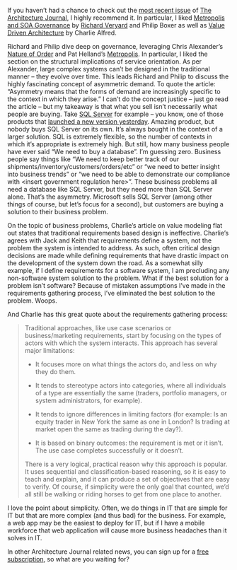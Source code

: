 If you haven’t had a chance to check out the [most recent
issue](http://www.microsoft.com/architecture/default.aspx?pid=journal.5)
of [The Architecture
Journal](http://www.microsoft.com/architecture/default.aspx?pid=journal.5),
I highly recommend it. In particular, I liked [Metropolis and SOA
Governance](http://www.microsoft.com/architecture/library.aspx?pid=journal.5&id=msdn.microsoft.com/architecture/default.aspx?pull=/library/en-us/dnmaj/html/Jour5metro.asp)
by [Richard Veryard](http://www.veryard.com/so/soapbox.htm) and Philip
Boxer as well as [Value Driven
Architecture](http://www.microsoft.com/architecture/library.aspx?pid=journal.5&id=msdn.microsoft.com/architecture/default.aspx?pull=/library/en-us/dnmaj/html/Jour5Value.asp)
by Charlie Alfred.

Richard and Philip dive deep on governance, leveraging Chris Alexander’s
[Nature of Order](http://www.natureoforder.com/) and Pat Helland’s
[Metropolis](http://www.microsoft.com/architecture/library.aspx?pid=journal.2&id=msdn.microsoft.com/architecture/journal/default.aspx?pull=/library/en-us/dnmaj/html/aj2metrop.asp).
In particular, I liked the section on the structural implications of
service orientation. As per Alexander, large complex systems can’t be
designed in the traditional manner – they evolve over time. This leads
Richard and Philip to discuss the highly fascinating concept of
asymmetric demand. To quote the article: “Asymmetry means that the forms
of demand are increasingly specific to the context in which they arise.”
I can’t do the concept justice – just go read the article – but my
takeaway is that what you sell isn’t necessarily what people are buying.
Take [SQL Server](http://www.microsoft.com/sql) for example – you know,
one of those products that [launched a new version
yesterday](http://www.microsoft.com/windowsserversystem/applicationplatform/launch2005).
Amazing product, but nobody buys SQL Server on its own. It’s always
bought in the context of a larger solution. SQL is extremely flexible,
so the number of contexts in which it’s appropriate is extremely high.
But still, how many business people have ever said “We need to buy a
database”. I’m guessing zero. Business people say things like “We need
to keep better track of our shipments/inventory/customers/orders/etc” or
“we need to better insight into business trends” or “we need to be able
to demonstrate our compliance with \<insert government regulation
here\>”. These business problems all need a database like SQL Server,
but they need more than SQL Server alone. That’s the asymmetry.
Microsoft sells SQL Server (among other things of course, but let’s
focus for a second), but customers are buying a solution to their
business problem.

On the topic of business problems, Charlie’s article on value modeling
flat out states that traditional requirements based design is
ineffective. Charlie’s agrees with Jack and Keith that requirements
define a system, not the problem the system is intended to address. As
such, often critical design decisions are made while defining
requirements that have drastic impact on the development of the system
down the road. As a somewhat silly example, if I define requirements for
a software system, I am precluding any non-software system solution to
the problem. What if the best solution for a problem isn’t software?
Because of mistaken assumptions I’ve made in the requirements gathering
process, I’ve eliminated the best solution to the problem. Woops.

And Charlie has this great quote about the requirements gathering
process:

> Traditional approaches, like use case scenarios or business/marketing
> requirements, start by focusing on the types of actors with which the
> system interacts. This approach has several major limitations:
>
> -   It focuses more on what things the actors do, and less on why they
>     do them.
>
> -   It tends to stereotype actors into categories, where all
>     individuals of a type are essentially the same (traders, portfolio
>     managers, or system administrators, for example).
>
> -   It tends to ignore differences in limiting factors (for example:
>     Is an equity trader in New York the same as one in London? Is
>     trading at market open the same as trading during the day?).
>
> -   It is based on binary outcomes: the requirement is met or it
>     isn’t. The use case completes successfully or it doesn’t.
>
> There is a very logical, practical reason why this approach is
> popular. It uses sequential and classification-based reasoning, so it
> is easy to teach and explain, and it can produce a set of objectives
> that are easy to verify. Of course, if simplicity were the only goal
> that counted, we’d all still be walking or riding horses to get from
> one place to another.

I love the point about simplicity. Often, we do things in IT that are
simple for IT but that are more complex (and thus bad) for the business.
For example, a web app may be the easiest to deploy for IT, but if I
have a mobile workforce that web application will cause more business
headaches than it solves in IT.

In other Architecture Journal related news, you can sign up for a [free
subscription](http://www.microsoft.com/architecture/register/defaultc.mspx),
so what are you waiting for?
